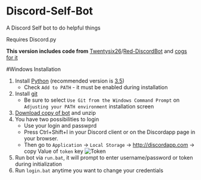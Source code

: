 # Discord-Self-Bot
A Discord Self bot to do helpful things

Requires Discord.py

**This version includes code from** [Twentysix26](https://github.com/Twentysix26)/[Red-DiscordBot](https://github.com/Twentysix26/Red-DiscordBot) and [cogs for it](https://twentysix26.github.io/Red-Docs/red_cog_approved_repos/)

#Windows Installation
1. Install [Python](https://www.python.org/downloads/) (recommended version is [3.5](https://www.python.org/downloads/))
	* Check `Add to PATH` - it must be enabled during installation
2. Install [git](https://git-scm.com/download/win)
	* Be sure to select `Use Git from the Windows Command Prompt` on `Adjusting your PATH environment` installation screen
3. [Download copy of bot](https://github.com/fixator10/Discord-Self-Bot/archive/master.zip) and unzip
4. You have two possibilities to login
    - Use your login and passwprd
    - Press Ctrl+Shift+I in your Discord client or on the Discordapp page in your browser.
	* Then go to `Application` → `Local Storage` → http://discordapp.com → copy Value of `token` key
	![Token](http://i.imgur.com/wxuIS8d.png)
5. Run bot via `run.bat`, it will prompt to enter username/password or token during initialization
6. Run `login.bat` anytime you want to change your credentials